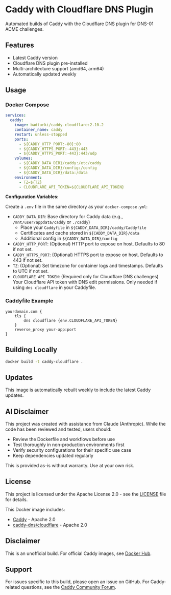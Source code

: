 # Caddy with Cloudflare DNS Plugin

Automated builds of Caddy with the Cloudflare DNS plugin for DNS-01 ACME challenges.

## Features

- Latest Caddy version
- Cloudflare DNS plugin pre-installed
- Multi-architecture support (amd64, arm64)
- Automatically updated weekly

## Usage

### Docker Compose
```yaml
services:
  caddy:
    image: badturki/caddy-cloudflare:2.10.2
    container_name: caddy
    restart: unless-stopped
    ports:
      - ${CADDY_HTTP_PORT:-80}:80
      - ${CADDY_HTTPS_PORT:-443}:443
      - ${CADDY_HTTPS_PORT:-443}:443/udp
    volumes:
      - ${CADDY_DATA_DIR}/caddy:/etc/caddy
      - ${CADDY_DATA_DIR}/config:/config
      - ${CADDY_DATA_DIR}/data:/data
    environment:
      - TZ=${TZ}
      - CLOUDFLARE_API_TOKEN=${CLOUDFLARE_API_TOKEN}
```

**Configuration Variables:**

Create a `.env` file in the same directory as your `docker-compose.yml`:

- `CADDY_DATA_DIR`: Base directory for Caddy data (e.g., `/mnt/user/appdata/caddy` or `./caddy`)
  - Place your `Caddyfile` in `${CADDY_DATA_DIR}/caddy/Caddyfile`
  - Certificates and cache stored in `${CADDY_DATA_DIR}/data`
  - Additional config in `${CADDY_DATA_DIR}/config`
- `CADDY_HTTP_PORT`: (Optional) HTTP port to expose on host. Defaults to 80 if not set.
- `CADDY_HTTPS_PORT`: (Optional) HTTPS port to expose on host. Defaults to 443 if not set.
- `TZ`: (Optional) Set timezone for container logs and timestamps. Defaults to UTC if not set.
- `CLOUDFLARE_API_TOKEN`: (Required only for Cloudflare DNS challenges) Your Cloudflare API token with DNS edit permissions. Only needed if using `dns cloudflare` in your Caddyfile.

### Caddyfile Example
```
yourdomain.com {
    tls {
        dns cloudflare {env.CLOUDFLARE_API_TOKEN}
    }
    reverse_proxy your-app:port
}
```

## Building Locally
```bash
docker build -t caddy-cloudflare .
```

## Updates

This image is automatically rebuilt weekly to include the latest Caddy updates.

## AI Disclaimer

This project was created with assistance from Claude (Anthropic). While the code has been reviewed and tested, users should:
- Review the Dockerfile and workflows before use
- Test thoroughly in non-production environments first
- Verify security configurations for their specific use case
- Keep dependencies updated regularly

This is provided as-is without warranty. Use at your own risk.

## License

This project is licensed under the Apache License 2.0 - see the [LICENSE](LICENSE) file for details.

This Docker image includes:
- [Caddy](https://github.com/caddyserver/caddy) - Apache 2.0
- [caddy-dns/cloudflare](https://github.com/caddy-dns/cloudflare) - Apache 2.0

## Disclaimer

This is an unofficial build. For official Caddy images, see [Docker Hub](https://hub.docker.com/_/caddy).

## Support

For issues specific to this build, please open an issue on GitHub.
For Caddy-related questions, see the [Caddy Community Forum](https://caddy.community/).
